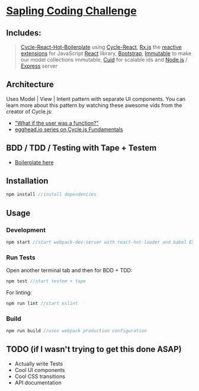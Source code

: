 # [Sapling Coding Challenge](docs/CHALLENGE.md)

## Includes:
> [Cycle-React-Hot-Boilerplate](https://github.com/cycle-react-examples/react-hot-boilerplate) using [Cycle-React](https://github.com/pH200/cycle-react),
> [Rx.js](https://github.com/Reactive-Extensions/RxJS) the [reactive extensions](http://reactivex.io) for JavaScript 
> [React](https://baconjs.github.io/) library, [Bootstrap](http://getbootstrap.com/),
> [Immutable](https://facebook.github.io/immutable-js/) to make our model collections immutable,
> [Cuid](https://github.com/ericelliott/cuid) for scalable ids and
> [Node.js](https://nodejs.org/) / [Express](http://expressjs.com/) server

## Architecture

Uses Model | View | Intent pattern with separate UI components.
You can learn more about this pattern by watching these awesome vids from the creator of Cycle.js:

- ["What if the user was a function?"](https://youtu.be/1zj7M1LnJV4)
- [egghead.io series on Cycle.js Fundamentals](https://egghead.io/series/cycle-js-fundamentals)

## BDD / TDD / Testing with Tape + Testem
- [Boilerplate here](https://github.com/Cmdv/React-Testing-Webpack-Tape)

## Installation

```javascript
npm install //install dependencies
```

## Usage

### Development

```javascript
npm start //start webpack-dev-server with react-hot-loader and babel ES6 / jsx compiler
```

### Run Tests
Open another terminal tab and then for BDD + TDD:

```javascript 
npm test //start testem + tape
```

For linting:

```javascript 
npm run lint //start eslint
```

### Build

```javascript 
npm run build //uses webpack production configuration
```

## TODO (if I wasn't trying to get this done ASAP)

- Actually write Tests
- Cool UI components
- Cool CSS transitions
- API documentation
